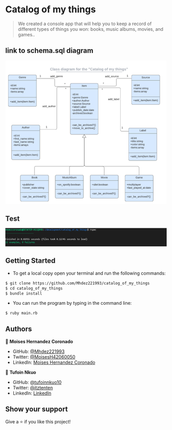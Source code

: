 # Catalog of my things

> We created a console app that will help you to keep a record of different types of things you won: books, music albums, movies, and games..

## link to schema.sql diagram

![screenshot](mythings.png)

## Test

![Test screenshot](test.png)

## Getting Started

* To get a local copy open your terminal and run the following commands:

```cdm
$ git clone https://github.com/Mhdez221993/catalog_of_my_things
$ cd catalog_of_my_things
$ bundle install
```

* You can run the program by typing in the command line:

```cmd
$ ruby main.rb
```

## Authors

👤 **Moises Hernandez Coronado**

* GitHub: [@Mhdez221993](https://github.com/Mhdez221993)
* Twitter: [@MoisesH42060050](https://twitter.com/MoisesH42060050)
* LinkedIn: [Moises Hernandez Coronado](https://www.linkedin.com/in/moises-hdez-coronado/)

👤 **Tufoin Nkuo**
* GitHub: [@tufoinnkuo10](https://github.com/tufoinnkuo10)
* Twitter: [@itztenten](https://twitter.com/itztenten)
* LinkedIn: [LinkedIn](https://www.linkedin.com/in/tufoin-nkuo-3b272320b)

## Show your support

Give a ⭐️ if you like this project!

